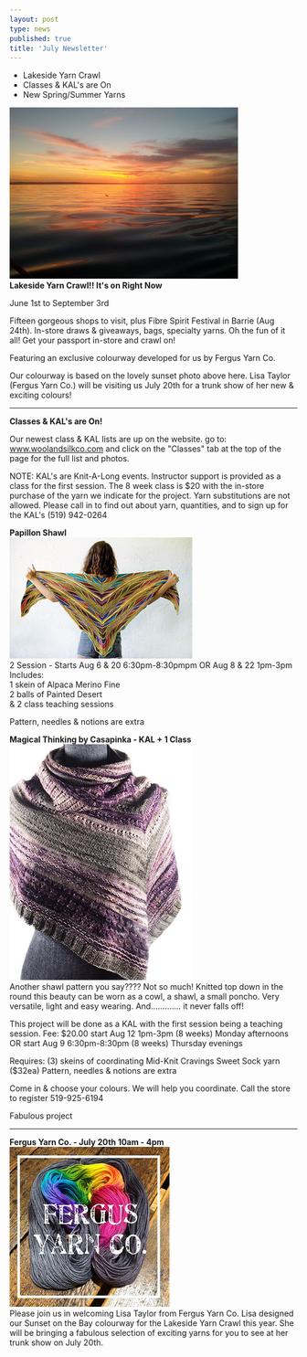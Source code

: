 ```yaml
---
layout: post
type: news
published: true
title: 'July Newsletter'
---
```


- Lakeside Yarn Crawl
- Classes & KAL's are On
- New Spring/Summer Yarns
 
<img src="/img/lakeside.jpg"><br />
<strong>Lakeside Yarn Crawl!! It's on Right Now</strong>
 
June 1st to September 3rd

Fifteen gorgeous shops to visit, plus Fibre Spirit Festival in Barrie (Aug 24th). In-store draws & giveaways, bags, specialty yarns. Oh the fun of it all! Get your passport in-store and crawl on!

Featuring an exclusive colourway developed for us by Fergus Yarn Co.
 
Our colourway is based on the lovely sunset photo above here. Lisa Taylor (Fergus Yarn Co.) will be visiting us July 20th for a trunk show of her new & exciting colours! 

<hr />
<strong>Classes & KAL's are On!</strong>  

Our newest class & KAL lists are up on the website.
go to: www.woolandsilkco.com
and click on the "Classes" tab at the top of the page for the full list and photos.

NOTE: 
KAL's are Knit-A-Long events. Instructor support is provided as a class for the first session. The 8 week class is $20 with the in-store purchase of the yarn we indicate for the project. Yarn substitutions are not allowed. Please call in to find out about yarn, quantities, and to sign up for the KAL's
(519) 942-0264  
 
<strong>Papillon Shawl</strong> <br />
<img src="/img/papillon_shawl.jpg"><br />
2 Session - Starts Aug 6 & 20   6:30pm-8:30pmpm OR Aug 8 & 22  1pm-3pm<br />
Includes: <br />
1 skein of Alpaca Merino Fine<br />
2 balls of Painted Desert <br /> 
& 2 class teaching sessions<br />

Pattern, needles & notions are extra<br />

<strong>Magical Thinking by Casapinka - KAL + 1 Class</strong> <br />
<img src="/img/magical.jpg"><br />
Another shawl pattern you say????
Not so much!  Knitted top down in the round this beauty can be worn as a cowl, a shawl, a small poncho. Very versatile, light and easy wearing.
And............. it never falls off!

This project will be done as a KAL with the first session being a teaching session. 
Fee:   $20.00 
start Aug 12  1pm-3pm  (8 weeks) Monday afternoons
OR
start Aug 9  6:30pm-8:30pm (8 weeks) Thursday evenings

Requires:
(3) skeins of coordinating Mid-Knit Cravings Sweet Sock yarn ($32ea)
Pattern, needles & notions are extra

Come in & choose your colours. We will help you coordinate.
Call the store to register  519-925-6194

Fabulous project

<hr />
<strong>Fergus Yarn Co. - July 20th 10am - 4pm</strong> <br />
<img src="/img/fergusyarn.jpg"><br />
Please join us in welcoming Lisa Taylor from Fergus Yarn Co.  Lisa designed our Sunset on the Bay colourway for the Lakeside Yarn Crawl this year. She will be bringing a fabulous selection of exciting yarns for you to see at her trunk show on July 20th.
